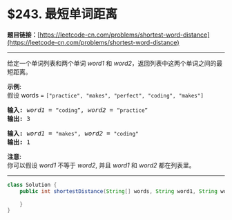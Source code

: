 # $243. 最短单词距离

**题目链接：**[https://leetcode-cn.com/problems/shortest-word-distance](https://leetcode-cn.com/problems/shortest-word-distance)

---

<div class="content__1Y2H">
 <div class="notranslate">
  <p>给定一个单词列表和两个单词 <em>word1</em> 和 <em>word2</em>，返回列表中这两个单词之间的最短距离。</p> 
  <p><strong>示例:</strong><br> 假设 words = <code>["practice", "makes", "perfect", "coding", "makes"]</code></p> 
  <pre class="language-text"><strong>输入:</strong> <em>word1</em> = <code>“coding”</code>, <em>word2</em> = <code>“practice”</code>
<strong>输出:</strong> 3
</pre> 
  <pre class="language-text"><strong>输入:</strong> <em>word1</em> = <code>"makes"</code>, <em>word2</em> = <code>"coding"</code>
<strong>输出:</strong> 1
</pre> 
  <p><strong>注意:</strong><br> 你可以假设 <em>word1</em> 不等于 <em>word2</em>, 并且 <em>word1</em> 和 <em>word2</em> 都在列表里。</p> 
 </div>
</div>

---

```java
class Solution {
    public int shortestDistance(String[] words, String word1, String word2) {
        
    }
}
```